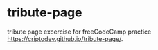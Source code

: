 # tribute-page
tribute page excercise for freeCodeCamp practice
https://criptodev.github.io/tribute-page/.
